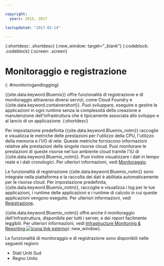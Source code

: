 ```yaml
---

copyright:
  years: 2015, 2017

lastupdated: "2017-02-14"

---
```



{:shortdesc: .shortdesc}
{:new_window: target="_blank"}
{:codeblock: .codeblock}
{:screen: .screen}

# Monitoraggio e registrazione
{: #monitoringandlogging}

{{site.data.keyword.Bluemix}} offre funzionalità di registrazione e di monitoraggio attraverso diversi servizi, come Cloud Foundry e {{site.data.keyword.containershort}}. Puoi sviluppare, eseguire e gestire le applicazioni in ogni runtime senza la complessità della creazione e manutenzione dell'infrastruttura che è tipicamente associata allo sviluppo e al lancio di un applicazione.
{:shortdesc}

Per impostazione predefinita {{site.data.keyword.Bluemix_notm}} raccoglie e visualizza le metriche delle prestazioni per l'utilizzo della CPU, l'utilizzo della memoria e l'I/O di rete. Queste metriche forniscono informazioni relative alle prestazioni delle singole risorse cloud. Puoi monitorare le prestazioni di queste risorse nel tuo ambiente cloud tramite l'IU di {{site.data.keyword.Bluemix_notm}}. Puoi inoltre visualizzare i dati in tempo reale e i dati cronologici. Per ulteriori informazioni, vedi [Monitoraggio](monitoring/monitoring_bmx_ov.html#monitoring_bmx_ov).

Le funzionalità di registrazione {{site.data.keyword.Bluemix_notm}} sono integrate nella piattaforma e la raccolta dei dati è abilitata automaticamente per le risorse cloud. Per impostazione predefinita, {{site.data.keyword.Bluemix_notm}}, raccoglie e visualizza i log per le tue applicazioni, i runtime delle applicazioni e i runtime di calcolo in cui queste applicazioni vengono eseguite. Per ulteriori informazioni, vedi [Registrazione](logging/logging_bmx_ov.html#logging_bmx_ov).

{{site.data.keyword.Bluemix_notm}} offre anche il monitoraggio dell'infrastruttura, disponibile per tutti i server, e dei report facilmente leggibili. Per ulteriori informazioni, vedi [Infrastructure Monitoring & Reporting ![icona link esterno](../icons/launch-glyph.svg "External link icon")](https://www.ibm.com/cloud-computing/bluemix/infrastructure-monitoring){: new_window}.

Le funzionalità di monitoraggio e di registrazione sono disponibili nelle seguenti regioni:
* Stati Uniti Sud
* Regno Unito



